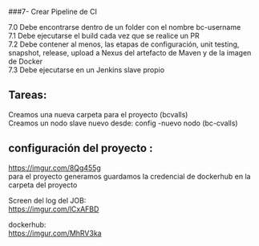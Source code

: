 ###7- Crear Pipeline de CI

7.0	Debe encontrarse dentro de un folder con el nombre bc-username  
7.1	Debe ejecutarse el build cada vez que se realice un PR  
7.2	Debe contener al menos, las etapas de configuración, unit testing, snapshot, release, upload a Nexus del artefacto de Maven y de la imagen de Docker  
7.3	Debe ejecutarse en un Jenkins slave propio  

## Tareas:
Creamos una nueva carpeta para el proyecto (bcvalls)  
Creamos un nodo slave nuevo desde: config -nuevo nodo (bc-cvalls)  


## configuración del proyecto :  
https://imgur.com/8Qg455g  
para el proyecto generamos guardamos la credencial de dockerhub  en la carpeta del proyecto  


Screen del log del JOB:  
https://imgur.com/lCxAFBD   

dockerhub:  
https://imgur.com/MhRV3ka   
